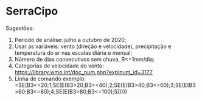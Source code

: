 # SerraCipo

Sugestões:
1) Período de análise: julho a outubro de 2020;
2) Usar as variáveis: vento (direção e velocidade), precipitação e temperatura do ar nas escalas diária e mensal;
3) Número de dias consecutivos sem chuva, R<=1mm/dia;
4) Categorias de velocidade do vento: https://library.wmo.int/doc_num.php?explnum_id=3177
5) Linha de comando exemplo: =SE(B3<=20;1;SE(E(B3>20;B3<=40);2;SE(E(B3>40;B3<=60);3;SE(E(B3>60;B3<=80);4;SE(E(B3>80;B3<=100);5)))))
